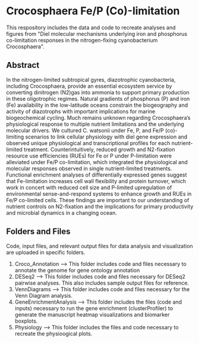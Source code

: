 # Crocosphaera Fe/P (Co)-limitation

This respository includes the data and code to recreate analyses and figures from "Diel molecular mechanisms underlying iron and phosphorus co-limitation responses in the nitrogen-fixing cyanobacterium Crocosphaera".

## Abstract

In the nitrogen-limited subtropical gyres, diazotrophic cyanobacteria, including Crocosphaera, provide an essential ecosystem service by converting dinitrogen (N2)gas into ammonia to support primary production in these oligotrophic regimes. Natural gradients of phosphorus (P) and iron (Fe) availability in the low-latitude oceans constrain the biogeography and activity of diazotrophs with important implications for marine biogeochemical cycling. Much remains unknown regarding Crocosphaera’s physiological response to multiple nutrient limitations and the underlying molecular drivers. We cultured C. watsonii under Fe, P, and Fe/P (co)-limiting scenarios to link cellular physiology with diel gene expression and observed unique physiological and transcriptional profiles for each nutrient-limited treatment. Counterintuitively, reduced growth and N2-fixation resource use efficiencies (RUEs) for Fe or P under P-limitation were alleviated under Fe/P co-limitation, which integrated the physiological and molecular responses observed in single nutrient-limited treatments. Functional enrichment analyses of differentially expressed genes suggest that Fe-limitation increases cell wall flexibility and protein turnover, which work in concert with reduced cell size and P-limited upregulation of environmental sense-and-respond systems to enhance growth and RUEs in Fe/P co-limited cells. These findings are important to our understanding of nutrient controls on N2-fixation and the implications for primary productivity and microbial dynamics in a changing ocean.

## Folders and Files

Code, input files, and relevant output files for data analysis and visualization are uploaded in specific folders. 

1. Croco_Annotation --> This folder includes code and files necessary to annotate the genome for gene ontology annotation
2. DESeq2 --> This folder includes code and files necessary for DESeq2 pairwise analyses. This also includes sample output files for reference.
3. VennDiagrams --> This folder includes code and files necessary for the Venn Diagram analysis. 
4. GeneEnrichmentAnalysis --> This folder includes the files (code and inputs) necessary to run the gene enrichment (clusterProfiler) to generate the manuscript heatmap visualizations and biomarker boxplots.
5. Physiology --> This folder includes the files and code necessary to recreate the physioogical plots.
